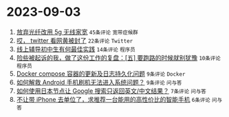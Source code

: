 # 2023-09-03

1. [放弃光纤改用 5g 无线家宽](https://www.v2ex.com/t/970460) `45条评论` `宽带症候群`
1. [哎， twitter 看网黄被封了](https://www.v2ex.com/t/970467) `22条评论` `Twitter`
1. [线上辅导初中生有何最佳实践](https://www.v2ex.com/t/970470) `14条评论` `程序员`
1. [险些被起诉的我，做了这份工作的复盘：[五] 要跑路的时候就别犹豫](https://www.v2ex.com/t/970464) `10条评论` `程序员`
1. [Docker compose 容器的更新及日志持久化问题](https://www.v2ex.com/t/970468) `9条评论` `Docker`
1. [如何解救 Android 手机刷机无法进入系统问题？](https://www.v2ex.com/t/970462) `9条评论` `问与答`
1. [如何使用日本节点让 Google 搜索只返回英文/中文结果？](https://www.v2ex.com/t/970489) `7条评论` `问与答`
1. [不让带 iPhone 去单位了，求推荐一台能用的高性价比的智能手机](https://www.v2ex.com/t/970495) `6条评论` `问与答`
